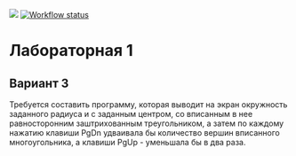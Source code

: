 [![](https://img.shields.io/github/issues-pr/Tarasovvvv/computer-graphics-lab1)](https://github.com/Tarasovvvv/computer-graphics-lab1/pulls)
[![Workflow status](https://img.shields.io/github/actions/workflow/status/Tarasovvvv/computer-graphics-lab1/pages-build-deployment)](https://github.com/Tarasovvvv/computer-graphics-lab1/actions/workflows/pages/pages-build-deployment)

# Лабораторная 1
## Вариант 3
Требуется составить программу, которая выводит на экран окружность заданного радиуса и с заданным центром,
со вписанным в нее равносторонним заштрихованным треугольником, а затем по
каждому нажатию клавиши PgDn удваивала бы количество вершин вписанного
многоугольника, а клавиши PgUp - уменьшала бы в два раза.
